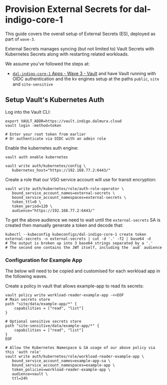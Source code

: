 # Provision External Secrets for dal-indigo-core-1

This guide covers the overall setup of External Secrets (ES), deployed as part of `wave-3`.

External Secrets manages syncing (but not limited to) Vault Secrets with Kubernetes Secrets along with restarting related workloads.

We assume you've followed the steps at:
* [`dal-indigo-core-1` Apps - Wave 3 - Vault](INDIGO-CORE-1-APPS-WAVE-3-VAULT.md) and have Vault running with OIDC authentication and the kv engines setup at the paths `public`, `site` and `site-sensitive`


## Setup Vault's Kubernetes Auth
Log into the Vault CLI:
```
export VAULT_ADDR=https://vault.indigo.dalmura.cloud
vault login -method=token

# Enter your root token from earlier
# Or authenticate via OIDC with an admin role
```

Enable the kubernetes auth engine:
```
vault auth enable kubernetes

vault write auth/kubernetes/config \
   kubernetes_host="https://192.168.77.2:6443/"
```

Create a role that our VSO service account will use for transit encryption:
```
vault write auth/kubernetes/role/auth-role-operator \
   bound_service_account_names=external-secrets \
   bound_service_account_namespaces=external-secrets \
   token_ttl=0 \
   token_period=120 \
   audience="https://192.168.77.2:6443/"
```

To get the above audience we need to wait until the `external-secrets` SA is created then manually generate a token and decode that:
```
kubectl --kubeconfig kubeconfigs/dal-indigo-core-1 create token external-secrets -n external-secrets | cut -d '.' -f2 | base64 -d
# The output is broken up into 3 base64 strings separated by a '.'
# The second one contains the JWT itself, including the `aud` audience
```

### Configuration for Example App
The below will need to be copied and customised for each workload app in the following waves.

Create a policy in vault that allows example-app to read its secrets:
```
vault policy write workload-reader-example-app -<<EOF
# Main secrets store
path "site/data/example-app/*" {
    capabilities = ["read", "list"]
}

# Optional sensitive secrets store
path "site-sensitive/data/example-app/*" {
    capabilities = ["read", "list"]
}
EOF

# Allow the Kubernetes Namespace & SA usage of our above policy via this 'auth role'
vault write auth/kubernetes/role/workload-reader-example-app \
   bound_service_account_names=example-app-sa \
   bound_service_account_namespaces=example-app \
   token_policies=workload-reader-example-app \
   audience=vault \
   ttl=24h
```
